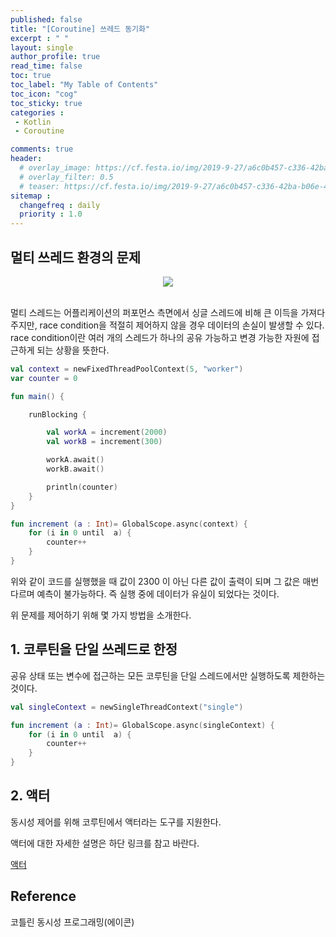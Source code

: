 ```yaml
---
published: false
title: "[Coroutine] 쓰레드 동기화"
excerpt : " "
layout: single
author_profile: true
read_time: false
toc: true
toc_label: "My Table of Contents"
toc_icon: "cog"
toc_sticky: true
categories :
 - Kotlin
 - Coroutine

comments: true
header:
  # overlay_image: https://cf.festa.io/img/2019-9-27/a6c0b457-c336-42ba-b06e-462de90ada91.jpg
  # overlay_filter: 0.5
  # teaser: https://cf.festa.io/img/2019-9-27/a6c0b457-c336-42ba-b06e-462de90ada91.jpg
sitemap :
  changefreq : daily
  priority : 1.0
---
```


## 멀티 쓰레드 환경의 문제

<div align="center">
  <img src="https://res.cloudinary.com/practicaldev/image/fetch/s--fMAUxHV0--/c_imagga_scale,f_auto,fl_progressive,h_420,q_auto,w_1000/https://thepracticaldev.s3.amazonaws.com/i/jkkin0al5mr1q2t11gg1.png">
</div>
<br>

멀티 스레드는 어플리케이션의 퍼포먼스 측면에서 싱글 스레드에 비해 큰 이득을 가져다주지만, race condition을 적절히 제어하지 않을 경우 데이터의 손실이 발생할 수 있다. race condition이란 여러 개의 스레드가 하나의 공유 가능하고 변경 가능한 자원에 접근하게 되는 상황을 뜻한다.


~~~kotlin
val context = newFixedThreadPoolContext(5, "worker")
var counter = 0

fun main() {

    runBlocking {

        val workA = increment(2000)
        val workB = increment(300)

        workA.await()
        workB.await()

        println(counter)
    }
}

fun increment (a : Int)= GlobalScope.async(context) {
    for (i in 0 until  a) {
        counter++
    }
}
~~~

위와 같이 코드를 실행했을 때 값이 2300 이 아닌 다른 값이 출력이 되며 그 값은 매번 다르며 예측이 불가능하다.
즉 실행 중에 데이터가 유실이 되었다는 것이다.

위 문제를 제어하기 위해 몇 가지 방법을 소개한다.

## 1. 코루틴을 단일 쓰레드로 한정

공유 상태 또는 변수에 접근하는 모든 코루틴을 단일 스레드에서만 실행하도록 제한하는 것이다.

~~~kotlin
val singleContext = newSingleThreadContext("single")

fun increment (a : Int)= GlobalScope.async(singleContext) {
    for (i in 0 until  a) {
        counter++
    }
}
~~~

## 2. 액터

동시성 제어를 위해 코루틴에서 액터라는 도구를 지원한다.

액터에 대한 자세한 설명은 하단 링크를 참고 바란다.

[액터]()

## Reference

코틀린 동시성 프로그래밍(에이콘)